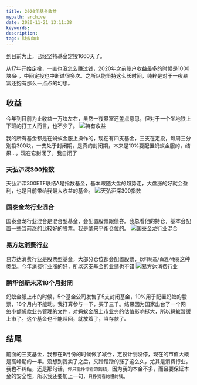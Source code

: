 ```yaml
---
title: 2020年基金收益
mypath: archive
date: 2020-11-21 13:11:38
keywords:
description:
tags: 财务自由
---
```


到目前为止，已经坚持基金定投1660天了。

从17年开始定投，一直也没怎么赚过钱，2020年之前账户收益最多的时候是1000块😂 ，中间定投也中断过很多次。之所以能坚持这么长时间，纯粹是对于一夜暴富还抱有那么一点点的幻想。

<!-- more -->

## 收益
今年到目前为止收益一万块左右，虽然一夜暴富还差点意思，但对于一个坐地铁上下班的打工人而言，也不少了。
![持有收益](WechatIMG553.jpeg)

我的所有基金都是在蚂蚁金服上操作的，现在有四支基金，三支在定投，每周三分别投300块，一支处于封闭期，是真的封闭期，本来是10%要配置蚂蚁金服的，结果...，现在它封闭了，我自闭了

### 天弘沪深300指数

天弘沪深300ETF联结A是指数基金，基本跟随大盘的趋势走，大盘涨的好就会盈利，也是目前带给我最大收益的基金。
![天弘沪深300指数](WechatIMG548.jpeg)


### 国泰金龙行业混合
国泰金龙行业混合是混合型基金，会配置股票跟债券。我总看他的持仓，基本会配置一些当前涨的比较好的股票。我是拿来平衡仓位的。
![国泰金龙行业混合](WechatIMG554.jpeg)

### 易方达消费行业
易方达消费行业是股票型基金，大部分仓位都会配置股票，`饮料制造/白酒/电器`这种类型。今年消费行业涨的好，所以这支基金的业绩也不错
![易方达消费行业](WechatIMG551.jpeg)


### 鹏华创新未来18个月封闭
蚂蚁金服上市的时候，5个基金公司发售了5支封闭基金，10%用于配置蚂蚁的股票，18个月内不能动。我打算参与一下，买了三千。结果因为国家出台了一个网络小额贷款业务管理的文件，对蚂蚁金服上市业务的估值影响挺大，所以蚂蚁暂缓上市了。这个基金也不能赎回，就放着了，当存款了。

## 结尾
前面的三支基金，我都在9月份的时候做了减仓，定投计划没停，现在的市值大概是高峰期的一半。没想到我卖了之后，又蹭蹭蹭的涨了这么久，尤其是消费行业。我也不纠结，还是那句话，`你只能挣你看的到钱`，因为我的本金不多，而且要保证本金的安全性，所以我还要加上一句，`只挣我看的懂的钱`。

